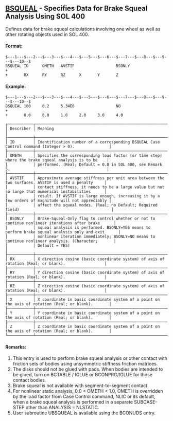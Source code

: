 ## [BSQUEAL](https://help.hexagonmi.com/bundle/MSC_Nastran_2022.4/page/Nastran_Combined_Book/qrg/bulkab/TOC.BSQUEAL.xhtml) - Specifies Data for Brake Squeal Analysis Using SOL 400

Defines data for brake squeal calculations involving one wheel as well as other rotating objects used in SOL 400.

#### Format:

```nastran
$---1---$---2---$---3---$---4---$---5---$---6---$---7---$---8---$---9---$---10--$
BSQUEAL ID      OMETH   AVSTIF                  BSONLY                  +       
+       RX      RY      RZ      X       Y       Z                               
```

#### Example:

```nastran
$---1---$---2---$---3---$---4---$---5---$---6---$---7---$---8---$---9---$---10--$
BSQUEAL 100     0.2     5.34E6                  NO                      +       
+       0.0     0.0     1.0     2.0     3.0     4.0                             
```

```text
┌───────────┬────────────────────────────────────────────────────────────────────────────────────────────────────┐
│ Describer │ Meaning                                                                                            │
├───────────┼────────────────────────────────────────────────────────────────────────────────────────────────────┤
│ ID        │ Identification number of a corresponding BSQUEAL Case Control command (Integer > 0).               │
├───────────┼────────────────────────────────────────────────────────────────────────────────────────────────────┤
│ OMETH     │ Specifies the corresponding load factor (or time step) where the brake squeal analysis is to be    │
│           │ performed. (Real; Default = 0.0 in SOL 400, see Remark 5.                                          │
├───────────┼────────────────────────────────────────────────────────────────────────────────────────────────────┤
│ AVSTIF    │ Approximate average stiffness per unit area between the two surfaces. AVSTIF is used a penalty     │
│           │ contact stiffness, it needs to be a large value but not so large that numerical instabilities      │
│           │ result. If AVSTIF is large enough, increasing it by a few orders of magnitude will not appreciably │
│           │ affect the squeal modes. (Real; no Default; Required field)                                        │
├───────────┼────────────────────────────────────────────────────────────────────────────────────────────────────┤
│ BSONLY    │ Brake-Squeal-Only flag to control whether or not to continue nonlinear iterations after brake      │
│           │ squeal analysis is performed. BSONLY=YES means to perform brake squeal analysis only and exit      │
│           │ nonlinear iteration immediately; BSONLY=NO means to continue nonlinear analysis. (Character;       │
│           │ Default = YES)                                                                                     │
├───────────┼────────────────────────────────────────────────────────────────────────────────────────────────────┤
│ RX        │ X direction cosine (basic coordinate system) of axis of rotation (Real; or blank).                 │
├───────────┼────────────────────────────────────────────────────────────────────────────────────────────────────┤
│ RY        │ Y direction cosine (basic coordinate system) of axis of rotation (Real; or blank).                 │
├───────────┼────────────────────────────────────────────────────────────────────────────────────────────────────┤
│ RZ        │ Z direction cosine (basic coordinate system) of axis of rotation (Real; or blank).                 │
├───────────┼────────────────────────────────────────────────────────────────────────────────────────────────────┤
│ X         │ X coordinate in basic coordinate system of a point on the axis of rotation (Real; or blank).       │
├───────────┼────────────────────────────────────────────────────────────────────────────────────────────────────┤
│ Y         │ Y coordinate in basic coordinate system of a point on the axis of rotation (Real; or blank).       │
├───────────┼────────────────────────────────────────────────────────────────────────────────────────────────────┤
│ Z         │ Z coordinate in basic coordinate system of a point on the axis of rotation (Real; or blank).       │
└───────────┴────────────────────────────────────────────────────────────────────────────────────────────────────┘
```

#### Remarks:

1. This entry is used to perform brake squeal analysis or other contact with friction sets of bodies using unsymmetric stiffness friction matrices.
2. The disks should not be glued with pads. When bodies are intended to be glued, turn on BCTABLE / IGLUE or BCONPRG/IGLUE for those contact bodies.
3. Brake squeal is not available with segment-to-segment contact.
4. For nonlinear static analysis, 0.0 < OMETH < 1.0, OMETH is overridden by the load factor from Case Control command, NLIC or its default, when a brake squeal analysis is performed in a separate SUBCASE-STEP other than ANALYSIS = NLSTATIC.
5. User subroutine UBSQUEAL is available using the BCONUDS entry.
